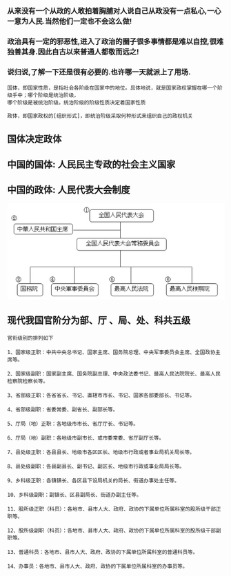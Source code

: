 
### 从来没有一个从政的人敢拍着胸脯对人说自己从政没有一点私心,一心一意为人民.当然他们一定也不会这么做!
### 政治具有一定的邪恶性,进入了政治的圈子很多事情都是难以自控,很难独善其身.因此自古以来普通人都敬而远之!
### 说归说,了解一下还是很有必要的.也许哪一天就派上了用场.
```
国体，即国家性质，是指社会各阶级在国家中的地位。具体地说，就是国家政权掌握在哪一个阶级手中；哪个阶级是统治阶级，
哪个阶级是被统治阶级。统治阶级的阶级性质决定着国家性质
```
```
政体，即国家政权的[组织形式]，即统治阶级采取何种形式来组织自己的政权机关
```
## 国体决定政体
## 中国的国体: 人民民主专政的社会主义国家
## 中国的政体: 人民代表大会制度

![](organization.jpg)

## 现代我国官阶分为部、厅 、局、处、科共五级

```
官衔级别的排列如下

1、国家级正职：中共中央总书记、国家主席、国务院总理、中央军事委员会主席、全国政协主席等。

2、国家级副职：国家副主席、国务院副总理、中央政法委书记、最高人民法院院长、最高人民检察院检察长等。

3、省部级正职：各省省长、书记、直辖市市长、书记、国家各部委部长、书记等。

4、省部级副职：省委常委、副省长、副部长等。

5、厅局（地）正职：各地级市市长、省厅厅长、书记等。

6、厅局（地）副职：各地级市副市长、或市委常委、省厅副厅长等。

7、县处级正职：各县县长、地级市各区区长、地级市行政或者事业局机关局长等。

8、县处级副职：各县副县长、副书记、副区长、地级市行政或事业局局长等。

9、乡科级正职：各镇镇长、各区县下设局机关的局长、街道办事处主任等。

10、乡科级副职：副镇长、区县副局长、街道办副主任等。

11、股所级正职（科员）：各地市、县市人大、政府、政协的下属单位所属科室的股所级干部正职等。

12、股所级副职（科员）：各地市、县市人大、政府、政协的下属单位所属科室的股所级干部副职等。

13、普通科员：各地市、县市人大、政府、政协的下属单位所属科室的普通科员等。

14、办事员：各地市、县市人大、政府、政协的下属单位所属科室的办事员等。
```
